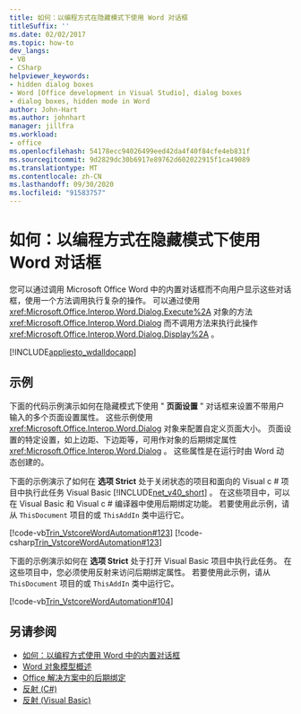 ```yaml
---
title: 如何：以编程方式在隐藏模式下使用 Word 对话框
titleSuffix: ''
ms.date: 02/02/2017
ms.topic: how-to
dev_langs:
- VB
- CSharp
helpviewer_keywords:
- hidden dialog boxes
- Word [Office development in Visual Studio], dialog boxes
- dialog boxes, hidden mode in Word
author: John-Hart
ms.author: johnhart
manager: jillfra
ms.workload:
- office
ms.openlocfilehash: 54178ecc94026499eed42da4f40f84cfe4eb831f
ms.sourcegitcommit: 9d2829dc30b6917e89762d602022915f1ca49089
ms.translationtype: MT
ms.contentlocale: zh-CN
ms.lasthandoff: 09/30/2020
ms.locfileid: "91583757"
---
```

# <a name="how-to-programmatically-use-word-dialog-boxes-in-hidden-mode"></a>如何：以编程方式在隐藏模式下使用 Word 对话框
  您可以通过调用 Microsoft Office Word 中的内置对话框而不向用户显示这些对话框，使用一个方法调用执行复杂的操作。 可以通过使用 <xref:Microsoft.Office.Interop.Word.Dialog.Execute%2A> 对象的方法 <xref:Microsoft.Office.Interop.Word.Dialog> 而不调用方法来执行此操作 <xref:Microsoft.Office.Interop.Word.Dialog.Display%2A> 。

 [!INCLUDE[appliesto_wdalldocapp](../vsto/includes/appliesto-wdalldocapp-md.md)]

## <a name="examples"></a>示例
 下面的代码示例演示如何在隐藏模式下使用 " **页面设置** " 对话框来设置不带用户输入的多个页面设置属性。 这些示例使用 <xref:Microsoft.Office.Interop.Word.Dialog> 对象来配置自定义页面大小。 页面设置的特定设置，如上边距、下边距等，可用作对象的后期绑定属性 <xref:Microsoft.Office.Interop.Word.Dialog> 。 这些属性是在运行时由 Word 动态创建的。

 下面的示例演示了如何在 **选项 Strict** 处于关闭状态的项目和面向的 Visual c # 项目中执行此任务 Visual Basic [!INCLUDE[net_v40_short](../sharepoint/includes/net-v40-short-md.md)] 。 在这些项目中，可以在 Visual Basic 和 Visual c # 编译器中使用后期绑定功能。 若要使用此示例，请从 `ThisDocument` 项目的或 `ThisAddIn` 类中运行它。

 [!code-vb[Trin_VstcoreWordAutomation#123](../vsto/codesnippet/VisualBasic/Trin_VstcoreWordAutomationVB/ThisDocument.vb#123)]
 [!code-csharp[Trin_VstcoreWordAutomation#123](../vsto/codesnippet/CSharp/Trin_VstcoreWordAutomationCS/ThisDocument.cs#123)]

 下面的示例演示如何在 **选项 Strict** 处于打开 Visual Basic 项目中执行此任务。 在这些项目中，您必须使用反射来访问后期绑定属性。 若要使用此示例，请从 `ThisDocument` 项目的或 `ThisAddIn` 类中运行它。

 [!code-vb[Trin_VstcoreWordAutomation#104](../vsto/codesnippet/VisualBasic/Trin_VstcoreWordAutomationVB/ThisDocument.vb#104)]

## <a name="see-also"></a>另请参阅
- [如何：以编程方式使用 Word 中的内置对话框](../vsto/how-to-programmatically-use-built-in-dialog-boxes-in-word.md)
- [Word 对象模型概述](../vsto/word-object-model-overview.md)
- [Office 解决方案中的后期绑定](../vsto/late-binding-in-office-solutions.md)
- [反射 (C#)](/dotnet/csharp/programming-guide/concepts/reflection)
- [反射 (Visual Basic)](/dotnet/visual-basic/programming-guide/concepts/reflection)
